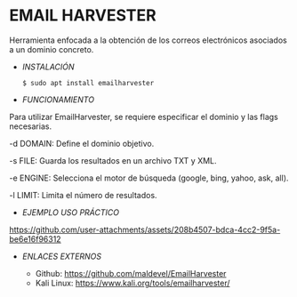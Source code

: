 # **EMAIL HARVESTER**

Herramienta enfocada a la obtención de los correos electrónicos asociados a un dominio concreto.

- *INSTALACIÓN*

      $ sudo apt install emailharvester

- *FUNCIONAMIENTO*

Para utilizar EmailHarvester, se requiere especificar el dominio y las flags necesarias.

-d DOMAIN: Define el dominio objetivo.

-s FILE: Guarda los resultados en un archivo TXT y XML.

-e ENGINE: Selecciona el motor de búsqueda (google, bing, yahoo, ask, all).

-l LIMIT: Limita el número de resultados.

- *EJEMPLO USO PRÁCTICO*



https://github.com/user-attachments/assets/208b4507-bdca-4cc2-9f5a-be6e16f96312



- *ENLACES EXTERNOS*

  - Github: https://github.com/maldevel/EmailHarvester
  - Kali Linux: https://www.kali.org/tools/emailharvester/
